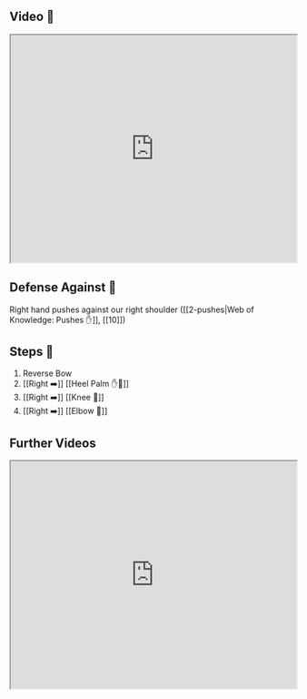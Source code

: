 ## Video 🎥

<iframe src="https://www.youtube.com/embed/lV8R81vuRuM" width="100%" height="400"></iframe>

## Defense Against 🤺

Right hand pushes against our right shoulder ([[2-pushes|Web of Knowledge: Pushes ✋]], [[10]])
## Steps 👣

1. Reverse Bow
2. [[Right ➡️]] [[Heel Palm ✋🌴]]
3. [[Right ➡️]] [[Knee 🦵]]
4. [[Right ➡️]] [[Elbow 💪]]

## Further Videos

<iframe src="https://www.youtube.com/embed/IXZ6kr4VHQw?start=206&end=224" width="100%" height="400"></iframe>
